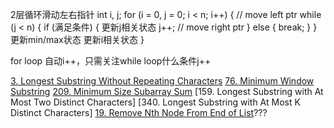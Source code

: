 2层循环滑动左右指针
int i, j;
for (i = 0, j = 0; i < n; i++) { // move left ptr
    while (j < n) {
        if (满足条件) {
            更新j相关状态
            j++; // move right ptr
        }
        else {
            break;
        }
    }
    更新min/max状态
    更新i相关状态
}


for loop 自动i++，只需关注while loop什么条件j++

 
[3. Longest Substring Without Repeating Characters](https://leetcode.com/problems/longest-substring-without-repeating-characters/description/)
[76. Minimum Window Substring](https://leetcode.com/problems/minimum-window-substring/description/)
[209. Minimum Size Subarray Sum](https://leetcode.com/problems/minimum-size-subarray-sum/description/)
[159. Longest Substring with At Most Two Distinct Characters]
[340. Longest Substring with At Most K Distinct Characters]
[19. Remove Nth Node From End of List](https://leetcode.com/problems/remove-nth-node-from-end-of-list/description/)???
